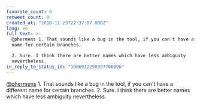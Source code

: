 ```yaml
---
favorite_count: 0
retweet_count: 0
created_at: "2018-11-23T22:37:07.000Z"
lang: en
full_text: >-
  @phermens 1. That sounds like a bug in the tool, if you can't have a different
  name for certain branches.

  2. Sure. I think there are better names which have less ambiguity
  nevertheless.
in_reply_to_status_id: "1066032298397700096"
---
```


[@phermens](https://twitter.com/phermens) 1. That sounds like a bug in the tool,
if you can't have a different name for certain branches. 2. Sure. I think there
are better names which have less ambiguity nevertheless.
